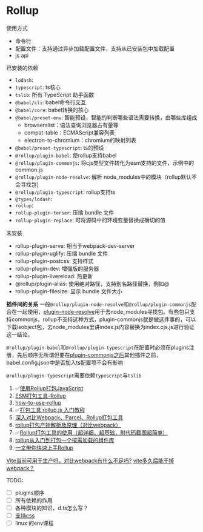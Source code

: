 # Rollup

使用方式
- 命令行
- 配置文件：支持通过异步加载配置文件，支持从已安装包中加载配置
- js api




已安装的依赖
- `lodash`: 
- `typescript`: ts核心
- `tslib`: 所有 TypeScript 助手函数
- `@babel/cli`: babel命令行交互
- `@babel/core`: babel转换的核心
- `@babel/preset-env`: 智能预设，智能的判断哪些语法需要转换，由哪些库组成
  - browserslist：语法查询浏览器占有量等
  - compat-table：ECMAScript兼容列表
  - electron-to-chromium：chromium的映射列表
- `@babel/preset-typescript`: ts的预设
- `@rollup/plugin-babel`: 使rollup支持babel
- `@rollup/plugin-commonjs`: 将cjs类型文件转化为esm支持的文件，示例中的common.js
- `@rollup/plugin-node-resolve`: 解析 node_modules中的模块（rollup默认不会寻找包）
- `@rollup/plugin-typescript`: rollup支持ts
- `@types/lodash`: 
- `rollup`: 
- `rollup-plugin-terser`: 压缩 bundle 文件
- `rollup-plugin-replace`: 可将源码中的环境变量替换成确切的值

未安装
- rollup-plugin-serve: 相当于webpack-dev-server
- rollup-plugin-uglify: 压缩 bundle 文件
- rollup-plugin-postcss: 支持样式
- rollup-plugin-dev: 增强版的服务器
- rollup-plugin-livereload: 热更新
- @rollup/plugin-alias: 使用绝对路径，支持别名路径替换，例如@
- rollup-plugin-filesize: 显示 bundle 文件大小

**插件间的关系**
一般`@rollup/plugin-node-resolve`和`@rollup/plugin-commonjs`配合在一起使用，[plugin-node-resolve](https://github.com/rollup/plugins/blob/master/packages/node-resolve/README.md)用于去node_modules寻找包。有些包只支持commonjs，rollup不支持这种方式，plugin-commonjs就是做这件事的，可以下载isobject包，去node_modules里讲index.js内容替换为index.cjs.js进行验证这一结论。

`@rollup/plugin-babel`和`@rollup/plugin-typescript`在配置时必须在plugins注册，先后顺序无所谓但要在[plugin-commonjs之后](https://github.com/rollup/plugins/blob/master/packages/babel/README.md#using-with-rollupplugin-commonjs)其他插件之前，babel.config.json中是否加入ts配置项不会有影响

`@rollup/plugin-typescript`需要依赖`typescript`与`tslib`


1. ✅[使用Rollup打包JavaScript](https://juejin.cn/post/6844903570974703629)
2. [ESM打包工具-Rollup](https://juejin.cn/post/6902059571666223112)
3. [how-to-use-rollup](https://github.com/wuhonglei/how-to-use-rollup)
4. ✅[打包工具 rollup.js 入门教程](https://www.ruanyifeng.com/blog/2022/05/rollup.html)
5. [深入对比Webpack、Parcel、Rollup打包工具](https://zhuanlan.zhihu.com/p/350601275)
6. [rollup打包产物解析及原理（对比webpack）](https://juejin.cn/post/7054752322269741064)
7. ✅[Rollup打包工具的使用（超详细，超基础，附代码截图超简单）](https://juejin.cn/post/6844904058394771470)
8. [rollup从入门到打包一个按需加载的组件库](https://juejin.cn/post/6934698510436859912)
9. [一文带你快速上手Rollup](https://juejin.cn/post/6869551115420041229)

[Vite当前可用于生产吗，对比webpack有什么不足吗?](https://www.zhihu.com/question/447025978)
[vite多久后能干掉webpack？](https://www.zhihu.com/question/477139054)

TODO:
- [ ] plugins顺序
- [ ] 所有依赖的作用
- [ ] 各种模块的知识，d.ts怎么写？
- [ ] [支持css](https://juejin.cn/post/6844904058394771470#heading-41)
- [ ] linux 的env课程
